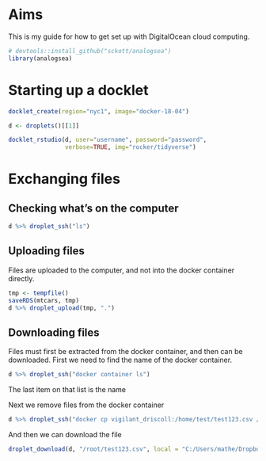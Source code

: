 # Aims

This is my guide for how to get set up with DigitalOcean cloud
computing.

``` r
# devtools::install_github("sckott/analogsea")
library(analogsea)
```

# Starting up a docklet

``` r
docklet_create(region="nyc1", image="docker-18-04")

d <- droplets()[[1]]

docklet_rstudio(d, user="username", password="password", 
                verbose=TRUE, img="rocker/tidyverse")
```

# Exchanging files

## Checking what’s on the computer

``` r
d %>% droplet_ssh("ls")
```

## Uploading files

Files are uploaded to the computer, and not into the docker container
directly.

``` r
tmp <- tempfile()
saveRDS(mtcars, tmp)
d %>% droplet_upload(tmp, ".")
```

## Downloading files

Files must first be extracted from the docker container, and then can be
downloaded. First we need to find the name of the docker container.

``` r
d %>% droplet_ssh("docker container ls")
```

The last item on that list is the name

Next we remove files from the docker
container

``` r
d %>% droplet_ssh("docker cp vigilant_driscoll:/home/test/test123.csv /root/test123.csv")
```

And then we can download the
file

``` r
droplet_download(d, "/root/test123.csv", local = "C:/Users/mathe/Dropbox")
```
